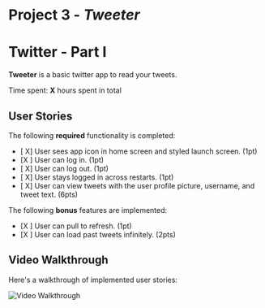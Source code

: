 # Project 3 - *Tweeter*
# Twitter - Part I
**Tweeter** is a basic twitter app to read your tweets.

Time spent: **X** hours spent in total

## User Stories

The following **required** functionality is completed:

- [ X] User sees app icon in home screen and styled launch screen. (1pt)
- [X ] User can log in. (1pt)
- [ X] User can log out. (1pt)
- [ X] User stays logged in across restarts. (1pt)
- [ X] User can view tweets with the user profile picture, username, and tweet text. (6pts)

The following **bonus** features are implemented:

- [X ] User can pull to refresh. (1pt)
- [X ] User can load past tweets infinitely. (2pts)

## Video Walkthrough

Here's a walkthrough of implemented user stories:

<img src='https://recordit.co/bYZkVF27zO' title='Video Walkthrough' width='' alt='Video Walkthrough' />
